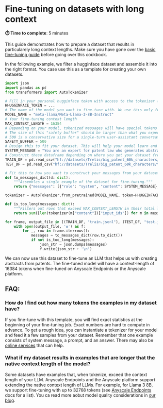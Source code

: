 # Fine-tuning on datasets with long context
**⏱️ Time to complete**: 5 minutes

This guide demonstrates how to prepare a dataset that results in particularely long context lengths. Make sure you have gone over the [basic fine-tuning guide](../../README.md) before going over this cookbook.

In the following example, we filter a hugginface dataset and assemble it into the right format.
You case use this as a template for creating your own datasets.


```python
import json
import pandas as pd
from transformers import AutoTokenizer

# Fill in your personal hugginface token with access to the tokenizer (You can use a similar tokenizer as a work-around)
HHUGGINFACE_TOKEN = ...
# The name of the model you want to fine-tune with. We use this only for tokenization so models with the same tokenizer are interoperable here.
MODEL_NAME = "meta-llama/Meta-Llama-3-8B-Instruct"
# Your fine-tuning context length
MAX_CONTEXT_LENGTH = 16384
# Depending on your model, tokenized messages will have special tokens such as a "beginning of sequence" or "system message" token added.
# The size of this "safety buffer" should be larger than what you expect these additional tokens to be in sum.
# 500 is a conservative size for a single-turn user-assistant conversation.
SAFETY_BUFFER = 500
# Design this to fit your dataset. This will help your model learn and converge to a better solution.
SYSTEM_MESSAGE = "You are an expert for patent law who generates abstracts from patents. Base your answer solely on the provided patent."
# Construct these dataframe depending on where you get your dataset from
TRAIN_DF = pd.read_csv("hf://datasets/Trelis/big_patent_60k_characters/train.csv")
TEST_DF = pd.read_csv("hf://datasets/Trelis/big_patent_60k_characters/test.csv")

# Fit this to how you want to construct your messages from your dataset. Pay attention to the names of columns from the dataset here.
def to_messages_dict(d: dict):
    """Assembles a single example of the dataset for fine-tuning."""
    return {"messages": [{"role": "system", "content": SYSTEM_MESSAGE}, {"role": "user", "content": d["description"]},  {"role": "assistant", "content": d["abstract"]}]}

tokenizer = AutoTokenizer.from_pretrained(MODEL_NAME, token=HHUGGINFACE_TOKEN)

def is_too_long(messages: dict):
    """Filters out rows that exceed MAX_CONTEXT_LENGTH in their total length"""
    return sum([len(tokenizer(m["content"])["input_ids"]) for m in messages["messages"]]) + SAFETY_BUFFER > MAX_CONTEXT_LENGTH

for frame, output_file in [(TRAIN_DF, "train.jsonl"), (TEST_DF, "test.jsonl")]:
    with open(output_file, 'w') as f:
        for _, row in frame.iterrows():
            messages = to_messages_dict(row.to_dict())
            if not is_too_long(messages):
                json_str = json.dumps(messages)
                f.write(json_str + '\n')
```

We can now use this dataset to fine-tune an LLM that helps us with creating abstracts from patents.
The fine-tuned model will have a context-length of 16384 tokens when fine-tuned on Anyscale Endpoints or the Anyscale platform.


## FAQ:

### How do I find out how many tokens the examples in my dataset have?

If you fine-tune with this template, you will find exact statistics at the beginning of your fine-tuning job.
Exact numbers are hard to compute in advance. To get a rough idea, you can instantiate a tokenizer for your model and feed it a few samples from your dataset. Remember that one example consists of system message, a prompt, and an answer. There may also be [online services](https://belladoreai.github.io/llama3-tokenizer-js/example-demo/build/) that can help.

### What if my dataset results in examples that are longer that the native context length of the model?

Some datasets have examples that, when tokenize, exceed the context length of your LLM.
Anyscale Endpoints and the Anyscale platform support extending the native context length of LLMs. For example, for Llama 3 8B, we support fine-tuning with up to 32768 tokens (see [Anyscale Endpoints](https://docs.anyscale.com/canary/endpoints/fine-tuning/supported-models/) docs for a list).
You ca read more aobut model quality considerations in [our blog](https://www.anyscale.com/blog/fine-tuning-llms-for-longer-context-and-better-rag-systems).



